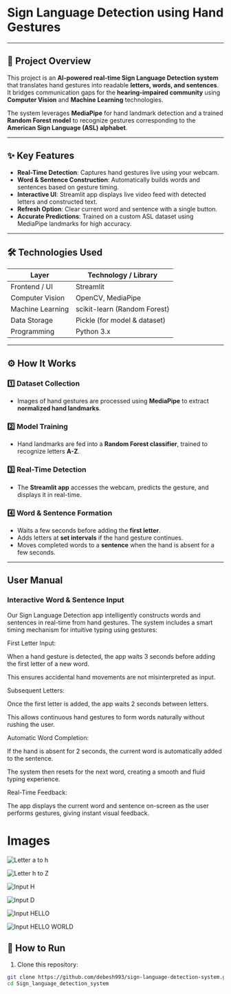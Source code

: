 # Sign Language Detection using Hand Gestures

---

## 📝 Project Overview

This project is an **AI-powered real-time Sign Language Detection system** that translates hand gestures into readable **letters, words, and sentences**. It bridges communication gaps for the **hearing-impaired community** using **Computer Vision** and **Machine Learning** technologies.

The system leverages **MediaPipe** for hand landmark detection and a trained **Random Forest model** to recognize gestures corresponding to the **American Sign Language (ASL) alphabet**.

---

## ✨ Key Features

- **Real-Time Detection**: Captures hand gestures live using your webcam.  
- **Word & Sentence Construction**: Automatically builds words and sentences based on gesture timing.  
- **Interactive UI**: Streamlit app displays live video feed with detected letters and constructed text.  
- **Refresh Option**: Clear current word and sentence with a single button.  
- **Accurate Predictions**: Trained on a custom ASL dataset using MediaPipe landmarks for high accuracy.

---

## 🛠 Technologies Used

| Layer               | Technology / Library                  |
|--------------------|--------------------------------------|
| Frontend / UI       | Streamlit                             |
| Computer Vision     | OpenCV, MediaPipe                     |
| Machine Learning    | scikit-learn (Random Forest)          |
| Data Storage        | Pickle (for model & dataset)          |
| Programming         | Python 3.x                            |

---

## ⚙️ How It Works

### 1️⃣ Dataset Collection
- Images of hand gestures are processed using **MediaPipe** to extract **normalized hand landmarks**.

### 2️⃣ Model Training
- Hand landmarks are fed into a **Random Forest classifier**, trained to recognize letters **A-Z**.

### 3️⃣ Real-Time Detection
- The **Streamlit app** accesses the webcam, predicts the gesture, and displays it in real-time.

### 4️⃣ Word & Sentence Formation
- Waits a few seconds before adding the **first letter**.  
- Adds letters at **set intervals** if the hand gesture continues.  
- Moves completed words to a **sentence** when the hand is absent for a few seconds.

---


## User Manual


###  Interactive Word & Sentence Input
Our Sign Language Detection app intelligently constructs words and sentences in real-time from hand gestures. The system includes a smart timing mechanism for intuitive typing using gestures:

First Letter Input:

When a hand gesture is detected, the app waits 3 seconds before adding the first letter of a new word.

This ensures accidental hand movements are not misinterpreted as input.

Subsequent Letters:

Once the first letter is added, the app waits 2 seconds between letters.

This allows continuous hand gestures to form words naturally without rushing the user.

Automatic Word Completion:

If the hand is absent for 2 seconds, the current word is automatically added to the sentence.

The system then resets for the next word, creating a smooth and fluid typing experience.

Real-Time Feedback:

The app displays the current word and sentence on-screen as the user performs gestures, giving instant visual feedback.

# Images
![Letter a to h](alphabets_abcdefgh.png)

![Letter h to Z](alphabets.png)

![Input H](Screenshot_H.png)

![Input D](Screenshot_D.png)

![Input HELLO](Screenshot_HELLO.png)


![Input HELLO WORLD](Screenshot_HELLO_WORLD.png)






## 🎯 How to Run

1. Clone this repository:

```bash
git clone https://github.com/debesh993/sign-language-detection-system.git
cd Sign_language_detection_system
